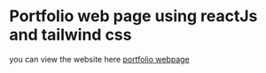<h1>Portfolio web page using reactJs and tailwind css</h1>
you can view the website here <a href = "https://sakethreddy18.github.io/portfolio-app/">portfolio webpage</a>


